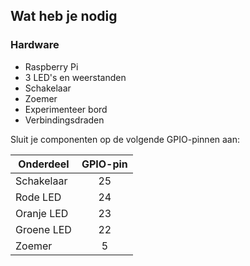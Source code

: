 ## Wat heb je nodig

### Hardware

- Raspberry Pi
- 3 LED's en weerstanden
- Schakelaar
- Zoemer
- Experimenteer bord
- Verbindingsdraden

Sluit je componenten op de volgende GPIO-pinnen aan:

| Onderdeel  | GPIO-pin |
| ---------- |:--------:|
| Schakelaar |    25    |
| Rode LED   |    24    |
| Oranje LED |    23    |
| Groene LED |    22    |
| Zoemer     |    5     |